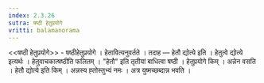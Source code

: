 ```yaml
---
index: 2.3.26
sutra: षष्ठी हेतुप्रयोगे
vritti: balamanorama
---
```


<<षष्ठी हेतुप्रयोगे>> - षष्ठीहेतुप्रयोगे । हेतावित्यनुवर्तते । तदाह — हेतौ द्योत्ये इति । हेतुत्वे द्योत्ये इत्यर्थः । हेतुवाचकात्षष्ठीति फलितम् । "हेतौ" इति तृतीयां बाधित्वा षष्ठी । हेतुप्रयोगे किम्  । अन्नेन वसति । हेतौ द्योत्ये इति किम्  । अन्नस्य ह्तोस्तुभ्यं नमः । अत्र युष्मच्छब्दान्न भवति । 